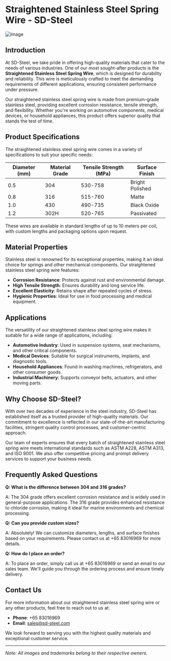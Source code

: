 # Straightened Stainless Steel Spring Wire - SD-Steel

![Image](https://github.com/user-attachments/assets/2567258e-e124-4816-932d-1809bd27ef0b)

## Introduction

At SD-Steel, we take pride in offering high-quality materials that cater to the needs of various industries. One of our most sought-after products is the **Straightened Stainless Steel Spring Wire**, which is designed for durability and reliability. This wire is meticulously crafted to meet the demanding requirements of different applications, ensuring consistent performance under pressure.

Our straightened stainless steel spring wire is made from premium-grade stainless steel, providing excellent corrosion resistance, tensile strength, and flexibility. Whether you're working on automotive components, medical devices, or household appliances, this product offers superior quality that stands the test of time.

## Product Specifications

The straightened stainless steel spring wire comes in a variety of specifications to suit your specific needs:

| **Diameter (mm)** | **Material Grade** | **Tensile Strength (MPa)** | **Surface Finish** |
|--------------------|--------------------|---------------------------|--------------------|
| 0.5               | 304                | 530-758                   | Bright Polished    |
| 0.8               | 316                | 515-760                   | Matte              |
| 1.0               | 430                | 490-735                   | Black Oxide       |
| 1.2               | 302H               | 520-765                   | Passivated         |

These wires are available in standard lengths of up to 10 meters per coil, with custom lengths and packaging options upon request.

## Material Properties

Stainless steel is renowned for its exceptional properties, making it an ideal choice for springs and other mechanical components. Our straightened stainless steel spring wire features:

- **Corrosion Resistance**: Protects against rust and environmental damage.
- **High Tensile Strength**: Ensures durability and long service life.
- **Excellent Elasticity**: Retains shape after repeated cycles of stress.
- **Hygienic Properties**: Ideal for use in food processing and medical equipment.

## Applications

The versatility of our straightened stainless steel spring wire makes it suitable for a wide range of applications, including:

- **Automotive Industry**: Used in suspension systems, seat mechanisms, and other critical components.
- **Medical Devices**: Suitable for surgical instruments, implants, and diagnostic tools.
- **Household Appliances**: Found in washing machines, refrigerators, and other consumer goods.
- **Industrial Machinery**: Supports conveyor belts, actuators, and other moving parts.

## Why Choose SD-Steel?

With over two decades of experience in the steel industry, SD-Steel has established itself as a trusted provider of high-quality materials. Our commitment to excellence is reflected in our state-of-the-art manufacturing facilities, stringent quality control processes, and customer-centric approach.

Our team of experts ensures that every batch of straightened stainless steel spring wire meets international standards such as ASTM A228, ASTM A313, and ISO 9001. We also offer competitive pricing and prompt delivery services to support your business needs.

## Frequently Asked Questions

**Q: What is the difference between 304 and 316 grades?**

A: The 304 grade offers excellent corrosion resistance and is widely used in general-purpose applications. The 316 grade provides enhanced resistance to chloride corrosion, making it ideal for marine environments and chemical processing.

**Q: Can you provide custom sizes?**

A: Absolutely! We can customize diameters, lengths, and surface finishes based on your requirements. Please contact us at +65 83016969 for more details.

**Q: How do I place an order?**

A: To place an order, simply call us at +65 83016969 or send an email to our sales team. We'll guide you through the ordering process and ensure timely delivery.

## Contact Us

For more information about our straightened stainless steel spring wire or any other products, feel free to reach out to us at:

- **Phone**: +65 83016969  
- **Email**: sales@sd-steel.com  

We look forward to serving you with the highest quality materials and exceptional customer service.

---

*Note: All images and trademarks belong to their respective owners.*